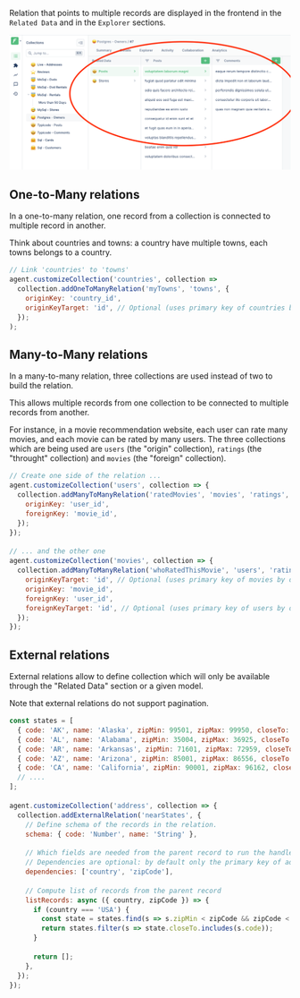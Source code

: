 Relation that points to multiple records are displayed in the frontend in the `Related Data` and in the `Explorer` sections.

![Explorer section](../../assets/relationships-multiple-explorer.png)

## One-to-Many relations

In a one-to-many relation, one record from a collection is connected to multiple record in another.

Think about countries and towns: a country have multiple towns, each towns belongs to a country.

```javascript
// Link 'countries' to 'towns'
agent.customizeCollection('countries', collection =>
  collection.addOneToManyRelation('myTowns', 'towns', {
    originKey: 'country_id',
    originKeyTarget: 'id', // Optional (uses primary key of countries by default)
  });
);
```

## Many-to-Many relations

In a many-to-many relation, three collections are used instead of two to build the relation.

This allows multiple records from one collection to be connected to multiple records from another.

For instance, in a movie recommendation website, each user can rate many movies, and each movie can be rated by many users.
The three collections which are being used are `users` (the "origin" collection), `ratings` (the "throught" collection) and `movies` (the "foreign" collection).

```javascript
// Create one side of the relation ...
agent.customizeCollection('users', collection => {
  collection.addManyToManyRelation('ratedMovies', 'movies', 'ratings', {
    originKey: 'user_id',
    foreignKey: 'movie_id',
  });
});

// ... and the other one
agent.customizeCollection('movies', collection => {
  collection.addManyToManyRelation('whoRatedThisMovie', 'users', 'ratings', {
    originKeyTarget: 'id', // Optional (uses primary key of movies by default)
    originKey: 'movie_id',
    foreignKey: 'user_id',
    foreignKeyTarget: 'id', // Optional (uses primary key of users by default)
  });
});
```

## External relations

External relations allow to define collection which will only be available through the "Related Data" section or a given model.

Note that external relations do not support pagination.

```javascript
const states = [
  { code: 'AK', name: 'Alaska', zipMin: 99501, zipMax: 99950, closeTo: [] },
  { code: 'AL', name: 'Alabama', zipMin: 35004, zipMax: 36925, closeTo: ['TE', 'MI', 'GE', 'FL'] },
  { code: 'AR', name: 'Arkansas', zipMin: 71601, zipMax: 72959, closeTo: ['OK', 'TX', 'LO', 'MI'] },
  { code: 'AZ', name: 'Arizona', zipMin: 85001, zipMax: 86556, closeTo: ['NM', 'CO', 'UT', 'NE'] },
  { code: 'CA', name: 'California', zipMin: 90001, zipMax: 96162, closeTo: ['OR', 'NE', 'AZ'] },
  // ....
];

agent.customizeCollection('address', collection => {
  collection.addExternalRelation('nearStates', {
    // Define schema of the records in the relation.
    schema: { code: 'Number', name: 'String' },

    // Which fields are needed from the parent record to run the handler?
    // Dependencies are optional: by default only the primary key of address would be provided
    dependencies: ['country', 'zipCode'],

    // Compute list of records from the parent record
    listRecords: async ({ country, zipCode }) => {
      if (country === 'USA') {
        const state = states.find(s => s.zipMin < zipCode && zipCode < s.zipMax);
        return states.filter(s => state.closeTo.includes(s.code));
      }

      return [];
    },
  });
});
```

